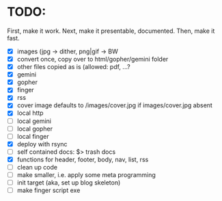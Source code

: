 # TODO:

First, make it work.
Next, make it presentable, documented.
Then, make it fast.

  * [x] images (jpg -> dither, png|gif -> BW
  * [x] convert once, copy over to html/gopher/gemini folder
  * [x] other files copied as is (allowed: pdf, ...?
  * [x] gemini
  * [x] gopher
  * [x] finger
  * [x] rss
  * [x] cover image defaults to /images/cover.jpg if images/cover.jpg absent
  * [x] local http
  * [ ] local gemini
  * [ ] local gopher
  * [ ] local finger
  * [x] deploy with rsync
  * [ ] self contained docs: $> trash docs 
  * [x] functions for header, footer, body, nav, list, rss
  * [ ] clean up code
  * [ ] make smaller, i.e. apply some meta programming
  * [ ] init target (aka, set up blog skeleton)
  * [ ] make finger script exe